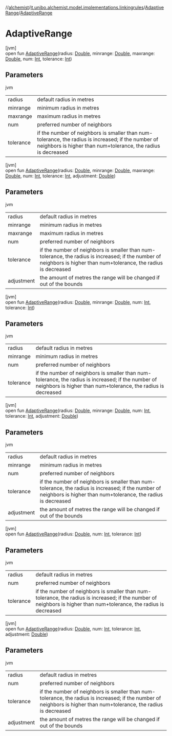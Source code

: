 //[alchemist](../../../index.md)/[it.unibo.alchemist.model.implementations.linkingrules](../index.md)/[AdaptiveRange](index.md)/[AdaptiveRange](-adaptive-range.md)

# AdaptiveRange

[jvm]\
open fun [AdaptiveRange](-adaptive-range.md)(radius: [Double](https://kotlinlang.org/api/latest/jvm/stdlib/kotlin/-double/index.html), minrange: [Double](https://kotlinlang.org/api/latest/jvm/stdlib/kotlin/-double/index.html), maxrange: [Double](https://kotlinlang.org/api/latest/jvm/stdlib/kotlin/-double/index.html), num: [Int](https://kotlinlang.org/api/latest/jvm/stdlib/kotlin/-int/index.html), tolerance: [Int](https://kotlinlang.org/api/latest/jvm/stdlib/kotlin/-int/index.html))

## Parameters

jvm

| | |
|---|---|
| radius | default radius in metres |
| minrange | minimum radius in metres |
| maxrange | maximum radius in metres |
| num | preferred number of neighbors |
| tolerance | if the number of neighbors is smaller than num-tolerance, the radius is increased; if the number of neighbors is higher than num+tolerance, the radius is decreased |

[jvm]\
open fun [AdaptiveRange](-adaptive-range.md)(radius: [Double](https://kotlinlang.org/api/latest/jvm/stdlib/kotlin/-double/index.html), minrange: [Double](https://kotlinlang.org/api/latest/jvm/stdlib/kotlin/-double/index.html), maxrange: [Double](https://kotlinlang.org/api/latest/jvm/stdlib/kotlin/-double/index.html), num: [Int](https://kotlinlang.org/api/latest/jvm/stdlib/kotlin/-int/index.html), tolerance: [Int](https://kotlinlang.org/api/latest/jvm/stdlib/kotlin/-int/index.html), adjustment: [Double](https://kotlinlang.org/api/latest/jvm/stdlib/kotlin/-double/index.html))

## Parameters

jvm

| | |
|---|---|
| radius | default radius in metres |
| minrange | minimum radius in metres |
| maxrange | maximum radius in metres |
| num | preferred number of neighbors |
| tolerance | if the number of neighbors is smaller than num-tolerance, the radius is increased; if the number of neighbors is higher than num+tolerance, the radius is decreased |
| adjustment | the amount of metres the range will be changed if out of the bounds |

[jvm]\
open fun [AdaptiveRange](-adaptive-range.md)(radius: [Double](https://kotlinlang.org/api/latest/jvm/stdlib/kotlin/-double/index.html), minrange: [Double](https://kotlinlang.org/api/latest/jvm/stdlib/kotlin/-double/index.html), num: [Int](https://kotlinlang.org/api/latest/jvm/stdlib/kotlin/-int/index.html), tolerance: [Int](https://kotlinlang.org/api/latest/jvm/stdlib/kotlin/-int/index.html))

## Parameters

jvm

| | |
|---|---|
| radius | default radius in metres |
| minrange | minimum radius in metres |
| num | preferred number of neighbors |
| tolerance | if the number of neighbors is smaller than num-tolerance, the radius is increased; if the number of neighbors is higher than num+tolerance, the radius is decreased |

[jvm]\
open fun [AdaptiveRange](-adaptive-range.md)(radius: [Double](https://kotlinlang.org/api/latest/jvm/stdlib/kotlin/-double/index.html), minrange: [Double](https://kotlinlang.org/api/latest/jvm/stdlib/kotlin/-double/index.html), num: [Int](https://kotlinlang.org/api/latest/jvm/stdlib/kotlin/-int/index.html), tolerance: [Int](https://kotlinlang.org/api/latest/jvm/stdlib/kotlin/-int/index.html), adjustment: [Double](https://kotlinlang.org/api/latest/jvm/stdlib/kotlin/-double/index.html))

## Parameters

jvm

| | |
|---|---|
| radius | default radius in metres |
| minrange | minimum radius in metres |
| num | preferred number of neighbors |
| tolerance | if the number of neighbors is smaller than num-tolerance, the radius is increased; if the number of neighbors is higher than num+tolerance, the radius is decreased |
| adjustment | the amount of metres the range will be changed if out of the bounds |

[jvm]\
open fun [AdaptiveRange](-adaptive-range.md)(radius: [Double](https://kotlinlang.org/api/latest/jvm/stdlib/kotlin/-double/index.html), num: [Int](https://kotlinlang.org/api/latest/jvm/stdlib/kotlin/-int/index.html), tolerance: [Int](https://kotlinlang.org/api/latest/jvm/stdlib/kotlin/-int/index.html))

## Parameters

jvm

| | |
|---|---|
| radius | default radius in metres |
| num | preferred number of neighbors |
| tolerance | if the number of neighbors is smaller than num-tolerance, the radius is increased; if the number of neighbors is higher than num+tolerance, the radius is decreased |

[jvm]\
open fun [AdaptiveRange](-adaptive-range.md)(radius: [Double](https://kotlinlang.org/api/latest/jvm/stdlib/kotlin/-double/index.html), num: [Int](https://kotlinlang.org/api/latest/jvm/stdlib/kotlin/-int/index.html), tolerance: [Int](https://kotlinlang.org/api/latest/jvm/stdlib/kotlin/-int/index.html), adjustment: [Double](https://kotlinlang.org/api/latest/jvm/stdlib/kotlin/-double/index.html))

## Parameters

jvm

| | |
|---|---|
| radius | default radius in metres |
| num | preferred number of neighbors |
| tolerance | if the number of neighbors is smaller than num-tolerance, the radius is increased; if the number of neighbors is higher than num+tolerance, the radius is decreased |
| adjustment | the amount of metres the range will be changed if out of the bounds |
